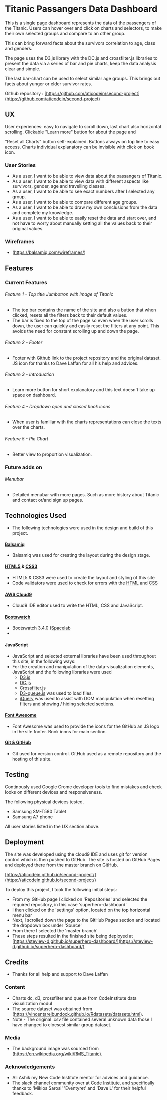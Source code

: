 # Titanic Passangers Data Dashboard 

This is a single page dashboard represents the data of the passengers of the Titanic. Users can hover over and click on charts and selectors,
to make their own selected groups and compare to an other group. 

This can bring forward facts about the survivors correlation to age, class and genders.

The page uses the D3.js library with the DC.js and crossfilter.js libraries to present the data via a series of bar and pie charts, keep the data analysis clear and simple.

The last bar-chart can be used to select similar age groups. This brings out facts about yunger or elder survivor rates.

Github repository : [https://github.com/aticodein/second-project](https://github.com/aticodein/second-project)

## UX
 
 User experiences: easy to navigate to scroll down, last chart also horizontal scrolling. Clickable "Learn more" button for about the page and
 
 "Reset all Charts" button self-explained. Buttons always on top line to easy access. Charts individual explanatory can be invisible with click on book icon.  
 
 ### User Stories
 
 * As a user, I want to be able to view data about the passangers of Titanic.
 * As a user, I want to be able to view data with different aspects like survivors, gender, age and travelling classes.
 * As a user, I want to be able to see exact numbers after I selected any group.
 * As a user, I want to be able to compare different age groups.
 * As a user, I want to be able to draw my own conclusions from the data and complete my knowledge.
 * As a user, I want to be able to easily reset the data and start over, and not have to worry about manually setting all the values back to their original values.
 
### Wireframes

- (https://balsamiq.com/wireframes/)
 
## Features

### Current Features
###### Feature 1 - Top title Jumbotron with image of Titanic
* The top bar contains the name of the site and also a button that when clicked, resets all the filters back to their default values.
* The bar is fixed to the top of the page so even when the user scrolls down, the user can quickly and easily reset the filters at any point. This avoids the need for constant scrolling up and down the page.

###### Feature 2 - Footer
* Footer with Github link to the project repository and the original dataset. JS icon for thanks to Dave Laffan for all his help and advices.

###### Feature 3 - Introduction
* Learn more button for short explanatory and this text doesn't take up space on dashboard.

###### Feature 4 - Dropdown open and closed book icons
* When user is familiar with the charts representations can close the texts over the charts.


###### Feature 5 - Pie Chart
* Better view to proportion visualization.

### Future adds on

###### Menubar
* Detailed menubar with more pages. Such as more history about Titanic and contact or/and sign up pages. 

## Technologies Used

* The following technologies were used in the design and build of this project.

#### [Balsamiq](https://balsamiq.com/) 
- Balsamiq was used for creating the layout during the design stage.

#### [HTML5](https://www.w3.org/TR/html/) & [CSS3](https://www.w3.org/Style/CSS/)
- HTML5 & CSS3 were used to create the layout and styling of this site
- Code validators were used to check for errors with the [HTML](https://validator.w3.org/) and [CSS](https://jigsaw.w3.org/css-validator/)

#### [AWS Cloud9](https://www.awseducate.com/student/s/awssite)
- Cloud9 IDE editor used to write the HTML, CSS and JavaScript.

#### [Bootswatch](https://bootswatch.com/3/)
- Bootswatch 3.4.0 ([Spacelab](https://bootswatch/3.4.0/spacelab/) 
- 
#### JavaScript
* JavaScript and selected external libraries have been used throughout this site, in the following ways:
* For the creation and manipulation of the data-visualization elements, JavaScript and the following libraries were used
    * [D3.js](https://cdnjs.cloudflare.com/ajax/libs/d3/3.5.17/d3.min.js)
    * [DC.js](https://cdnjs.cloudflare.com/ajax/libs/dc/2.1.8/dc.min.js)
    * [Crossfilter.js](https://cdnjs.cloudflare.com/ajax/libs/crossfilter/1.3.12/crossfilter.js)
    * [D3-queue.js](https://cdnjs.cloudflare.com/ajax/libs/queue-async/1.0.7/queue.min.js) was used to load files.
    * [jQuery](https://code.jquery.com/jquery-3.2.1.min.js) was used to assist with DOM manipulation when resetting filters and showing / hiding selected sections.


#### [Font Awesome](https://origin.fontawesome.com/)
- Font Awesome was used to provide the icons for the GitHub an JS logo in the site footer. Book icons for main section.

#### [Git & GitHub](https://github.com/)
- Git used for version control. GitHub used as a remote repository and the hosting of this site.


## Testing ####

Continously used Google Crome developer tools to find mistakes and check looks on different devices and responsiveness.

The following physical devices tested.
- Samsung SM-T580 Tablet
- Samsung A7 phone


All user stories listed in the UX section above. 

## Deployment ####

The site was developed using the cloud9 IDE and uses git for version control which is then pushed to GitHub. The site is hosted on GitHub Pages and deployed there from the master branch on GitHub.

[https://aticodein.github.io/second-project/](https://aticodein.github.io/second-project/)

To deploy this project, I took the following initial steps:
- From my GitHub page I clicked on 'Repositories' and selected the required repository, in this case 'superhero-dashboard'
- I then clicked on the 'settings' option, located on the top horizontal menu bar
- Next, I scrolled down the page to the GitHub Pages section and located the dropdown box under 'Source'
- From there I selected the 'master branch'
- These steps resulted in the finished site being deployed at [https://steview-d.github.io/superhero-dashboard/](https://steview-d.github.io/superhero-dashboard/)

## Credits

- Thanks for all help and support to Dave Laffan 

### Content
- Charts dc, d3, crossfilter and queue from CodeInstitute data visualization modul 
- The source dataset was obtained from (https://vincentarelbundock.github.io/Rdatasets/datasets.html).
- Note - The original .csv file contained several unknown data those I have changed to cloesest similar group dataset.


### Media
- The background image was sourced from (https://en.wikipedia.org/wiki/RMS_Titanic).

### Acknowledgements ####
- Ali Ashik my New Code Institute mentor for advices and guidance.
- The slack channel community over at [Code Institute](https://codeinstitute.net/), and specifically thanks to 'Miklos Sarosi' 'Eventyret' and 'Dave L' for their helpful feedback.